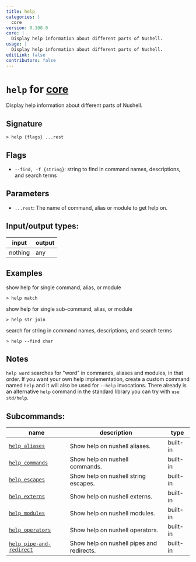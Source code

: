 ```yaml
---
title: help
categories: |
  core
version: 0.108.0
core: |
  Display help information about different parts of Nushell.
usage: |
  Display help information about different parts of Nushell.
editLink: false
contributors: false
---
```

<!-- This file is automatically generated. Please edit the command in https://github.com/nushell/nushell instead. -->

# `help` for [core](/commands/categories/core.md)

<div class='command-title'>Display help information about different parts of Nushell.</div>

## Signature

```> help {flags} ...rest```

## Flags

 -  `--find, -f {string}`: string to find in command names, descriptions, and search terms

## Parameters

 -  `...rest`: The name of command, alias or module to get help on.


## Input/output types:

| input   | output |
| ------- | ------ |
| nothing | any    |
## Examples

show help for single command, alias, or module
```nu
> help match

```

show help for single sub-command, alias, or module
```nu
> help str join

```

search for string in command names, descriptions, and search terms
```nu
> help --find char

```

## Notes
`help word` searches for "word" in commands, aliases and modules, in that order.
If you want your own help implementation, create a custom command named `help` and it will also be used for `--help` invocations.
There already is an alternative `help` command in the standard library you can try with `use std/help`.

## Subcommands:

| name                                                                 | description                               | type     |
| -------------------------------------------------------------------- | ----------------------------------------- | -------- |
| [`help aliases`](/commands/docs/help_aliases.md)                     | Show help on nushell aliases.             | built-in |
| [`help commands`](/commands/docs/help_commands.md)                   | Show help on nushell commands.            | built-in |
| [`help escapes`](/commands/docs/help_escapes.md)                     | Show help on nushell string escapes.      | built-in |
| [`help externs`](/commands/docs/help_externs.md)                     | Show help on nushell externs.             | built-in |
| [`help modules`](/commands/docs/help_modules.md)                     | Show help on nushell modules.             | built-in |
| [`help operators`](/commands/docs/help_operators.md)                 | Show help on nushell operators.           | built-in |
| [`help pipe-and-redirect`](/commands/docs/help_pipe-and-redirect.md) | Show help on nushell pipes and redirects. | built-in |